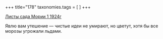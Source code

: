 +++
title="178"
taxonomies.tags = [
]
+++


[Листы сада Мории 1 1924г](/agni/1924)




Явлю вам утешение — чистые идеи не умирают, но цветут, хотя бы все морозы угрожали льдами.   


